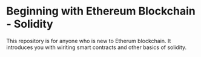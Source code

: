 # **Beginning with Ethereum Blockchain - Solidity**

This repository is for anyone who is new to Etherum blockchain. It introduces you with wiriting smart contracts and other basics of solidity.

#
